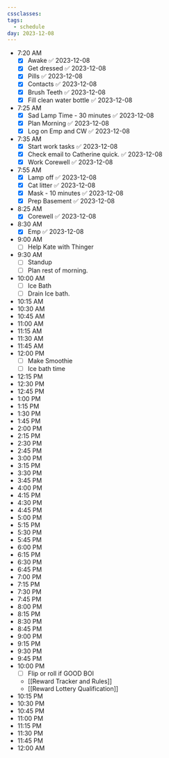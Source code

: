 ```yaml
---
cssclasses: 
tags:
  - schedule
day: 2023-12-08
---
```



- <span class="green">7:20 AM</span>
	- [x] Awake ✅ 2023-12-08
	- [x] Get dressed ✅ 2023-12-08
	- [x] Pills ✅ 2023-12-08
	- [x] Contacts ✅ 2023-12-08
	- [x] Brush Teeth ✅ 2023-12-08
	- [x] Fill clean water bottle ✅ 2023-12-08
- <span class="green">7:25 AM</span>
	- [x] Sad Lamp Time - 30 minutes ✅ 2023-12-08
	- [x] Plan Morning ✅ 2023-12-08
	- [x] Log on Emp and CW ✅ 2023-12-08
- <span class="green">7:35 AM</span>
	- [x] Start work tasks ✅ 2023-12-08
	- [x] Check email to Catherine quick. ✅ 2023-12-08
	- [x] Work Corewell ✅ 2023-12-08
- <span class="green">7:55 AM</span>
	- [x] Lamp off ✅ 2023-12-08
	- [x] Cat litter ✅ 2023-12-08
	- [x] Mask - 10 minutes ✅ 2023-12-08
	- [x] Prep Basement ✅ 2023-12-08
- <span class="green">8:25 AM</span>
	- [x] Corewell ✅ 2023-12-08
- <span class="green">8:30 AM</span>
	- [x] Emp ✅ 2023-12-08
- <span class="green">9:00 AM</span>
	- [ ] Help Kate with Thinger
- <span class="green">9:30 AM</span>
	- [ ] Standup
	- [ ] Plan rest of morning.
- <span class="green">10:00 AM</span>
	- [ ] Ice Bath
	- [ ] Drain Ice bath.
- <span class="green">10:15 AM</span>
- <span class="green">10:30 AM</span>
- <span class="green">10:45 AM</span>
- <span class="green">11:00 AM</span>
- <span class="green">11:15 AM</span>
- <span class="green">11:30 AM</span>
- <span class="green">11:45 AM</span>
- <span class="green">12:00 PM</span>
	- [ ] Make Smoothie
	- [ ] Ice bath time
- <span class="green">12:15 PM</span>
- <span class="green">12:30 PM</span>
- <span class="green">12:45 PM</span>
- <span class="green">1:00 PM</span>
- <span class="green">1:15 PM</span>
- <span class="green">1:30 PM</span>
- <span class="green">1:45 PM</span>
- <span class="green">2:00 PM</span>
- <span class="green">2:15 PM</span>
- <span class="green">2:30 PM</span>
- <span class="green">2:45 PM</span>
- <span class="green">3:00 PM</span>
- <span class="green">3:15 PM</span>
- <span class="green">3:30 PM</span>
- <span class="green">3:45 PM</span>
- <span class="green">4:00 PM</span>
- <span class="green">4:15 PM</span>
- <span class="green">4:30 PM</span>
- <span class="green">4:45 PM</span>
- <span class="green">5:00 PM</span>
- <span class="green">5:15 PM</span>
- <span class="green">5:30 PM</span>
- <span class="green">5:45 PM</span>
- <span class="green">6:00 PM</span>
- <span class="green">6:15 PM</span>
- <span class="green">6:30 PM</span>
- <span class="green">6:45 PM</span>
- <span class="green">7:00 PM</span>
- <span class="green">7:15 PM</span>
- <span class="green">7:30 PM</span>
- <span class="green">7:45 PM</span>
- <span class="green">8:00 PM</span>
- <span class="green">8:15 PM</span>
- <span class="green">8:30 PM</span>
- <span class="green">8:45 PM</span>
- <span class="green">9:00 PM</span>
- <span class="green">9:15 PM</span>
- <span class="green">9:30 PM</span>
- <span class="green">9:45 PM</span>
- <span class="green">10:00 PM</span>
	- [ ] Flip or roll if GOOD BOI
	- [[Reward Tracker and Rules]]
	- [[Reward Lottery Qualification]]
- <span class="green">10:15 PM</span>
- <span class="green">10:30 PM</span>
- <span class="green">10:45 PM</span>
- <span class="green">11:00 PM</span>
- <span class="green">11:15 PM</span>
- <span class="green">11:30 PM</span>
- <span class="green">11:45 PM</span>
- <span class="green">12:00 AM</span>